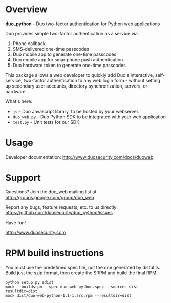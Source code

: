 # Overview

**duo_python** - Duo two-factor authentication for Python web applications

Duo provides simple two-factor authentication as a service via:

1.  Phone callback
2.  SMS-delivered one-time passcodes
3.  Duo mobile app to generate one-time passcodes
4.  Duo mobile app for smartphone push authentication
5.  Duo hardware token to generate one-time passcodes

This package allows a web developer to quickly add Duo's interactive, self-service, two-factor authentication to any web login form - without setting up secondary user accounts, directory synchronization, servers, or hardware.

What's here:

* `js` - Duo Javascript library, to be hosted by your webserver.
* `duo_web.py` - Duo Python SDK to be integrated with your web application
* `test.py` -  Unit tests for our SDK

# Usage

Developer documentation: <http://www.duosecurity.com/docs/duoweb>

# Support

Questions? Join the duo_web mailing list at
<http://groups.google.com/group/duo_web>

Report any bugs, feature requests, etc. to us directly:
<https://github.com/duosecurity/duo_python/issues>

Have fun!

<http://www.duosecurity.com>

# RPM build instructions
You must use the predefined spec file, not the one generated by distutils.
Build just the szip format, then create the SRPM and build the final RPM.
```
python setup.py sdist
mock --buildsrpm --spec duo-web-python.spec --sources dist --resultdir=dist
mock dist/duo-web-python-1.1-1.src.rpm --resultdir=dist
```
